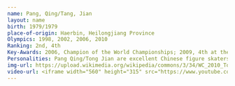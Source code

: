 ```yaml
---
name: Pang, Qing/Tang, Jian
layout: name
birth: 1979/1979
place-of-origin: Haerbin, Heilongjiang Province
Olympics: 1998, 2002, 2006, 2010
Ranking: 2nd, 4th
Key-Awards: 2006, Champion of the World Championships; 2009, 4th at the World Championships; 2010, 2nd at Winter Olympics, and World Championships
Personalities: Pang Qing/Tong Jian are excellent Chinese figure skaters, world champions and Olympic silver medallists. They have achieved the highest score of 141.81 in the history of ISU free skating and are now dedicated to promoting the practice of entrepreneurship in Chinese figure skating.
img-url: https://upload.wikimedia.org/wikipedia/commons/3/34/WC_2010_Tong_Jian_and_Pang_Qing.jpg
video-url: <iframe width="560" height="315" src="https://www.youtube.com/embed/a3s4sdKk0zs" title="YouTube video player" frameborder="0" allow="accelerometer; autoplay; clipboard-write; encrypted-media; gyroscope; picture-in-picture" allowfullscreen></iframe>
---
```

